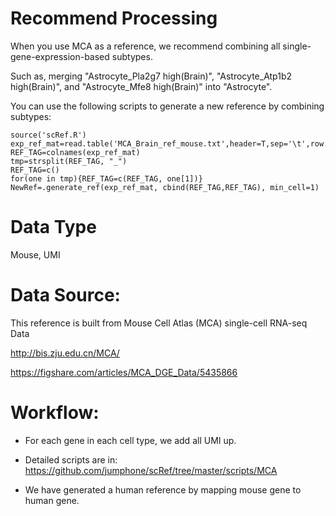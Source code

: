# Recommend Processing

When you use MCA as a reference, we recommend combining all single-gene-expression-based subtypes.

Such as, merging "Astrocyte_Pla2g7 high(Brain)", "Astrocyte_Atp1b2 high(Brain)", and "Astrocyte_Mfe8 high(Brain)" into "Astrocyte".

You can use the following scripts to generate a new reference by combining subtypes:

    source('scRef.R')
    exp_ref_mat=read.table('MCA_Brain_ref_mouse.txt',header=T,sep='\t',row.names=1)
    REF_TAG=colnames(exp_ref_mat)
    tmp=strsplit(REF_TAG, "_")
    REF_TAG=c()
    for(one in tmp){REF_TAG=c(REF_TAG, one[1])}
    NewRef=.generate_ref(exp_ref_mat, cbind(REF_TAG,REF_TAG), min_cell=1) 

# Data Type

Mouse, UMI

# Data Source:

This reference is built from Mouse Cell Atlas (MCA) single-cell RNA-seq Data

http://bis.zju.edu.cn/MCA/

https://figshare.com/articles/MCA_DGE_Data/5435866

# Workflow:

* For each gene in each cell type, we add all UMI up.

* Detailed scripts are in: https://github.com/jumphone/scRef/tree/master/scripts/MCA

* We have generated a human reference by mapping mouse gene to human gene.



